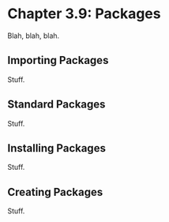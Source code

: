 # Chapter 3.9: Packages

Blah, blah, blah.

## Importing Packages

Stuff.

## Standard Packages

Stuff.

## Installing Packages

Stuff.

## Creating Packages

Stuff.

